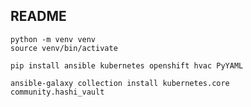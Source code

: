 ## README

```shell
python -m venv venv
source venv/bin/activate
```

```shell
pip install ansible kubernetes openshift hvac PyYAML
```

```shell
ansible-galaxy collection install kubernetes.core community.hashi_vault
```


